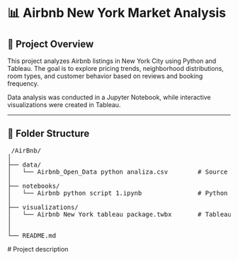 # 📊 Airbnb New York Market Analysis

## 📌 Project Overview
This project analyzes Airbnb listings in New York City using Python and Tableau. The goal is to explore pricing trends, neighborhood distributions, room types, and customer behavior based on reviews and booking frequency.

Data analysis was conducted in a Jupyter Notebook, while interactive visualizations were created in Tableau.

---

## 📁 Folder Structure

<pre> /AirBnb/
│
├── data/
│   └── Airbnb_Open_Data python analiza.csv        # Source dataset
│
├── notebooks/
│   └── Airbnb python script 1.ipynb               # Python data analysis
│
├── visualizations/
│   └── Airbnb New York tableau package.twbx       # Tableau dashboard
│
│
└── README.md  </pre>                                      # Project description

 
 


